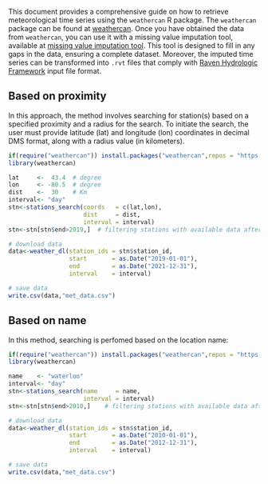 This document provides a comprehensive guide on how to retrieve meteorological time series using the `weathercan` R package. The `weathercan` package can be found at [weathercan](https://github.com/ropensci/weathercan/). Once you have obtained the data from `weathercan`, you can use it with a missing value imputation tool, available at [missing value imputation tool](https://rezgar-arabzadeh.shinyapps.io/missingValuesImputation/). This tool is designed to fill in any gaps in the data, ensuring a complete dataset. Moreover, the imputed time series can be transformed into `.rvt` files that comply with [Raven Hydrologic Framework](http://raven.uwaterloo.ca/) input file format.


## Based on proximity
In this approach, the method involves searching for station(s) based on a specified proximity and a radius for the search. To initiate the search, the user must provide latitude (lat) and longitude (lon) coordinates in decimal DMS format, along with a radius value (in kilometers).


``` r
if(require("weathercan")) install.packages("weathercan",repos = "https://ropensci.r-universe.dev")
library(weathercan)

lat     <-  43.4  # degree
lon     <- -80.5  # degree
dist    <-  30    # Km
interval<- "day"
stn<-stations_search(coords   = c(lat,lon),
                     dist     = dist,
                     interval = interval)
stn<-stn[stn$end>2019,]  # filtering stations with available data after 2019

# download data
data<-weather_dl(station_ids = stn$station_id,
                 start       = as.Date("2019-01-01"),
                 end         = as.Date("2021-12-31"),
                 interval    = interval)

# save data
write.csv(data,"met_data.csv")
```

## Based on name
In this method, searching is perfomed based on the location name:

``` r
if(require("weathercan")) install.packages("weathercan",repos = "https://ropensci.r-universe.dev")
library(weathercan)

name    <- "waterloo"
interval<- "day"
stn<-stations_search(name     = name,
                     interval = interval)
stn<-stn[stn$end>2010,]    # filtering stations with available data after 2000

# download data
data<-weather_dl(station_ids = stn$station_id,
                 start       = as.Date("2010-01-01"),
                 end         = as.Date("2012-12-31"),
                 interval    = interval)

# save data
write.csv(data,"met_data.csv")
```
